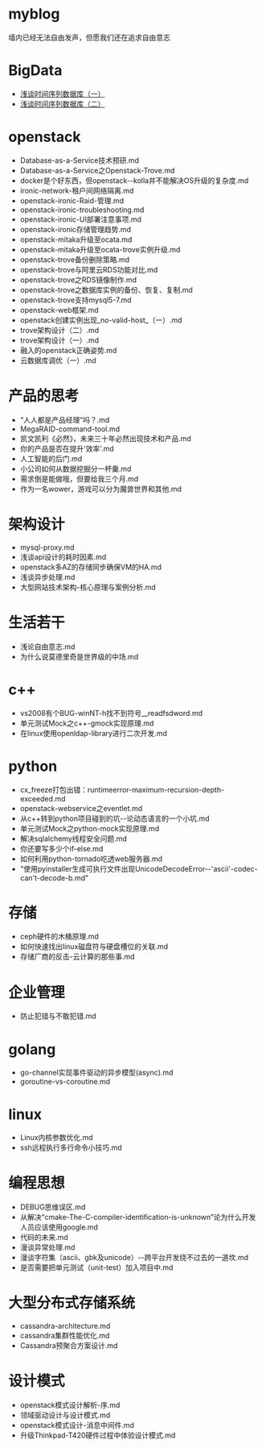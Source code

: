 # myblog
墙内已经无法自由发声，但愿我们还在追求自由意志

# BigData
- [浅谈时间序列数据库（一）](https://github.com/jwongzblog/myblog/blob/master/BigData/%E6%B5%85%E8%B0%88%E6%97%B6%E9%97%B4%E5%BA%8F%E5%88%97%E6%95%B0%E6%8D%AE%E5%BA%93%EF%BC%88%E4%B8%80%EF%BC%89.md)
- [浅谈时间序列数据库（二）](https://github.com/jwongzblog/myblog/blob/master/BigData/%E6%B5%85%E8%B0%88%E6%97%B6%E9%97%B4%E5%BA%8F%E5%88%97%E6%95%B0%E6%8D%AE%E5%BA%93%EF%BC%88%E4%BA%8C%EF%BC%89.md)
# openstack 
- Database-as-a-Service技术预研.md
- Database-as-a-Service之Openstack-Trove.md
- docker是个好东西，但openstack--kolla并不能解决OS升级的复杂度.md
- ironic-network-租户间网络隔离.md
- openstack-ironic-Raid-管理.md
- openstack-ironic-troubleshooting.md
- openstack-ironic-UI部署注意事项.md
- openstack-ironic存储管理趋势.md
- openstack-mitaka升级至ocata.md
- openstack-mitaka升级至ocata-trove实例升级.md
- openstack-trove备份删除策略.md
- openstack-trove与阿里云RDS功能对比.md
- openstack-trove之RDS镜像制作.md
- openstack-trove之数据库实例的备份、恢复、复制.md
- openstack-trove支持mysql5-7.md
- openstack-web框架.md
- openstack创建实例出现_no-valid-host_（一）.md
- trove架构设计（二）.md
- trove架构设计（一）.md
- 融入的openstack正确姿势.md
- 云数据库调优（一）.md
# 产品的思考
- “人人都是产品经理”吗？.md
- MegaRAID-command-tool.md
- 凯文凯利《必然》，未来三十年必然出现技术和产品.md
- 你的产品是否在提升'效率'.md
- 人工智能的后门.md
- 小公司如何从数据挖掘分一杯羹.md
- 需求倒是能做哦，但要给我三个月.md
- 作为一名wower，游戏可以分为魔兽世界和其他.md

# 架构设计
- mysql-proxy.md                          
- 浅谈api设计的耗时因素.md
- openstack多AZ的存储同步确保VM的HA.md    
- 浅谈异步处理.md
- 大型网站技术架构-核心原理与案例分析.md

# 生活若干
- 浅论自由意志.md  
- 为什么说莫德里奇是世界级的中场.md
# c++
- vs2008有个BUG-winNT-h找不到符号__readfsdword.md
- 单元测试Mock之c++-gmock实现原理.md
- 在linux使用openldap-library进行二次开发.md

# python
- cx_freeze打包出错：runtimeerror-maximum-recursion-depth-exceeded.md
- openstack-webservice之eventlet.md
- 从c++转到python项目碰到的坑--论动态语言的一个小坑.md
- 单元测试Mock之python-mock实现原理.md
- 解决sqlalchemy线程安全问题.md
- 你还要写多少个if-else.md
- 如何利用python-tornado吃透web服务器.md
- "使用pyinstaller生成可执行文件出现UnicodeDecodeError--'ascii'-codec-can't-decode-b.md"

# 存储
- ceph硬件的木桶原理.md            
- 如何快速找出linux磁盘符与硬盘槽位的关联.md
- 存储厂商的反击-云计算的那些事.md

# 企业管理
- 防止犯错与不敢犯错.md
# golang
- go-channel实现事件驱动的异步模型(async).md
- goroutine-vs-coroutine.md
# linux
- Linux内核参数优化.md  
- ssh远程执行多行命令小技巧.md
# 编程思想
- DEBUG思维误区.md
- 从解决“cmake-The-C-compiler-identification-is-unknown”论为什么开发人员应该使用google.md
- 代码的未来.md
- 漫谈异常处理.md
- 漫谈字符集（ascii、gbk及unicode）--跨平台开发绕不过去的一道坎.md
- 是否需要把单元测试（unit-test）加入项目中.md

# 大型分布式存储系统
- cassandra-architecture.md  
- cassandra集群性能优化.md  
- Cassandra预聚合方案设计.md

# 设计模式
- openstack模式设计解析-序.md     
- 领域驱动设计与设计模式.md
- openstack模式设计-消息中间件.md  
- 升级Thinkpad-T420硬件过程中体验设计模式.md
